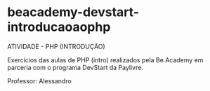 # beacademy-devstart-introducaoaophp

ATIVIDADE - PHP (INTRODUÇÃO)

Exercícios das aulas de PHP (intro) realizados pela Be.Academy em parceria com o programa DevStart da Paylivre.

Professor: Alessandro